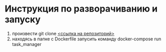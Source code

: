 # Инструкция по разворачиванию и запуску

1. произвести git clone [<ссылка на репозиторий>](https://github.com/Denis112345/TaskManager-CLI-.git)
2. находясь в папке с Dockerfile запусить команду docker-compose run task_manager
